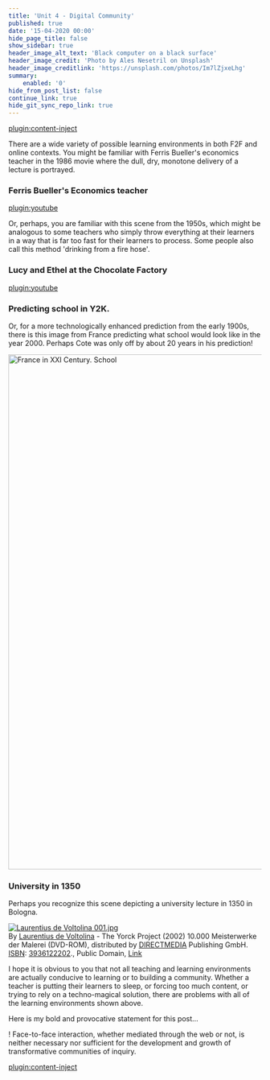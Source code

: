 ```yaml
---
title: 'Unit 4 - Digital Community'
published: true
date: '15-04-2020 00:00'
hide_page_title: false
show_sidebar: true
header_image_alt_text: 'Black computer on a black surface'
header_image_credit: 'Photo by Ales Nesetril on Unsplash'
header_image_creditlink: 'https://unsplash.com/photos/Im7lZjxeLhg'
summary:
    enabled: '0'
hide_from_post_list: false
continue_link: true
hide_git_sync_repo_link: true
---
```


[plugin:content-inject](_key-questions)

There are a wide variety of possible learning environments in both F2F and online contexts. You might be familiar with Ferris Bueller's economics teacher in the 1986 movie where the dull, dry, monotone delivery of a lecture is portrayed.

### Ferris Bueller's Economics teacher

[plugin:youtube](https://www.youtube.com/watch?v=uhiCFdWeQfA)

Or, perhaps, you are familiar with this scene from the 1950s, which might be analogous to some teachers who simply throw everything at their learners in a way that is far too fast for their learners to process. Some people also call this method 'drinking from a fire hose'.

### Lucy and Ethel at the Chocolate Factory

[plugin:youtube](https://www.youtube.com/watch?v=NkQ58I53mjk)

### Predicting school in Y2K.

Or, for a more technologically enhanced prediction from the early 1900s, there is this image from France predicting what school would look like in the year 2000. Perhaps Cote was only off by about 20 years in his prediction!

<a title="Jean Marc Cote (if 1901) or Villemard (if 1910)
http://publicdomainreview.org/2012/06/30/france-in-the-year-2000-1899-1910/ [Public domain], via Wikimedia Commons" href="https://commons.wikimedia.org/wiki/File:France_in_XXI_Century._School.jpg"><img width="1024" alt="France in XXI Century. School" src="https://upload.wikimedia.org/wikipedia/commons/thumb/0/05/France_in_XXI_Century._School.jpg/512px-France_in_XXI_Century._School.jpg"></a>

### University in 1350

Perhaps you recognize this scene depicting a university lecture in 1350 in Bologna.

<p><a href="https://commons.wikimedia.org/wiki/File:Laurentius_de_Voltolina_001.jpg#/media/File:Laurentius_de_Voltolina_001.jpg"><img src="https://upload.wikimedia.org/wikipedia/commons/thumb/f/fc/Laurentius_de_Voltolina_001.jpg/1200px-Laurentius_de_Voltolina_001.jpg" alt="Laurentius de Voltolina 001.jpg"></a><br>By <a href="https://www.wikidata.org/wiki/Q59254328" class="extiw" title="d:Q59254328">Laurentius de Voltolina</a> - The Yorck Project (<span style="white-space:nowrap">2002</span>) 10.000 Meisterwerke der Malerei (DVD-ROM), distributed by <a href="//commons.wikimedia.org/wiki/Commons:10,000_paintings_from_Directmedia" title="Commons:10,000 paintings from Directmedia">DIRECTMEDIA</a> Publishing GmbH. <a href="https://en.wikipedia.org/wiki/International_Standard_Book_Number" class="extiw" title="en:International Standard Book Number">ISBN</a>: <a href="//commons.wikimedia.org/wiki/Special:BookSources/3936122202" title="Special:BookSources/3936122202">3936122202</a>., Public Domain, <a href="https://commons.wikimedia.org/w/index.php?curid=160060">Link</a></p>

I hope it is obvious to you that not all teaching and learning environments are actually conducive to learning or to building a community. Whether a teacher is putting their learners to sleep, or forcing too much content, or trying to rely on a techno-magical solution, there are problems with all of the learning environments shown above.

Here is my bold and provocative statement for this post...

! Face-to-face interaction, whether mediated through the web or not, is neither necessary nor sufficient for the development and growth of transformative communities of inquiry.

[plugin:content-inject](_a-4-1)

